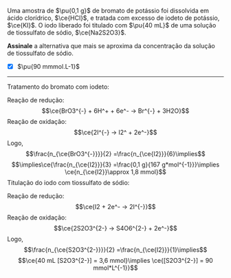 Uma amostra de $\pu{0,1 g}$ de bromato de potássio foi dissolvida em ácido clorídrico, $\ce{HCl}$, e tratada com excesso de iodeto de potássio, $\ce{KI}$. O iodo liberado foi titulado com $\pu{40 mL}$ de uma solução de tiossulfato de sódio, $\ce{Na2S2O3}$.

**Assinale** a alternativa que mais se aproxima da concentração da solução de tiossulfato de sódio.

- [x] $\pu{90 mmmol.L-1}$

---

Tratamento do bromato com iodeto:

Reação de redução:
$$\ce{BrO3^{-} + 6H^+ + 6e^- -> Br^{-} + 3H2O}$$
Reação de oxidação:
$$\ce{2I^{-} -> I2^ + 2e^-}$$
Logo,
$$\frac{n_{\ce{BrO3^{-}}}}{2} =\frac{n_{\ce{I2}}}{6}\implies$$
$$\implies\ce{\frac{n_{\ce{I2}}}{3} =\frac{0,1 g}{167 g*mol^{-1}}}\implies \ce{n_{\ce{I2}}\approx 1,8 mmol}$$
Titulação do iodo com tiossulfato de sódio:

Reação de redução:
$$\ce{I2 + 2e^- -> 2I^{-}}$$
Reação de oxidação:
$$\ce{2S2O3^{2-} -> S4O6^{2-} + 2e^-}$$
Logo,
$$\frac{n_{\ce{S2O3^{2-}}}}{2} =\frac{n_{\ce{I2}}}{1}\implies$$
$$\ce{40 mL [S2O3^{2-}] = 3,6 mmol}\implies \ce{[S2O3^{2-}] = 90 mmol*L^{-1}}$$
